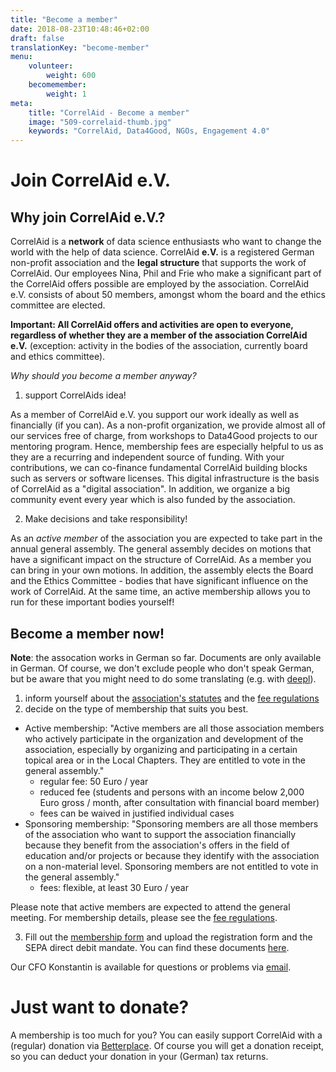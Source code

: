 ```yaml
---
title: "Become a member"
date: 2018-08-23T10:48:46+02:00
draft: false
translationKey: "become-member"
menu: 
    volunteer:
        weight: 600
    becomemember: 
        weight: 1
meta:
    title: "CorrelAid - Become a member"
    image: "509-correlaid-thumb.jpg"
    keywords: "CorrelAid, Data4Good, NGOs, Engagement 4.0"
---
```


# Join CorrelAid e.V.

## Why join CorrelAid e.V.?

CorrelAid is a **network** of data science enthusiasts who want to change the world with the help of data science. CorrelAid **e.V.** is a registered German non-profit association and the **legal structure** that supports the work of CorrelAid. Our employees Nina, Phil and Frie who make a significant part of the CorrelAid offers possible are employed by the association. CorrelAid e.V. consists of about 50 members, amongst whom the board and the ethics committee are elected.


**Important: All CorrelAid offers and activities are open to everyone, regardless of whether they are a member of the association CorrelAid e.V.** (exception: activity in the bodies of the association, currently board and ethics committee).

_Why should you become a member anyway?_ 

1. support CorrelAids idea!

As a member of CorrelAid e.V. you support our work ideally as well as financially (if you can). 
As a non-profit organization, we provide almost all of our services free of charge, from workshops to Data4Good projects to our mentoring program. Hence, membership fees are especially helpful to us as they are a recurring and independent source of funding. 
With your contributions, we can co-finance fundamental CorrelAid building blocks such as servers or software licenses. This digital infrastructure is the basis of CorrelAid as a "digital association". In addition, we organize a big community event every year which is also funded by the association. 

2. Make decisions and take responsibility!

As an _active member_ of the association you are expected to take part in the annual general assembly. The general assembly decides on motions that have a significant impact on the structure of CorrelAid. As a member you can bring in your own motions. In addition, the assembly elects the Board and the Ethics Committee - bodies that have significant influence on the work of CorrelAid. At the same time, an active membership allows you to run for these important bodies yourself!


## Become a member now!

**Note**: the assocation works in German so far. Documents are only available in German. Of course, we don't exclude people who don't speak German, but be aware that you might need to do some translating (e.g. with [deepl](https://deepl.com)). 

1. inform yourself about the [association's statutes](/material/correlaid_ev/2020-12-10_Satzung.pdf) and the [fee regulations](/material/correlaid_ev/2021-12-17_gebuehrenordnung.pdf)
2. decide on the type of membership that suits you best. 
- Active membership: "Active members are all those association members who actively participate in the organization and development of the association, especially by organizing and participating in a certain topical area or in the Local Chapters. They are entitled to vote in the general assembly."
    - regular fee: 50 Euro / year
    - reduced fee (students and persons with an income below 2,000 Euro gross / month, after consultation with financial board member)
    - fees can be waived in justified individual cases
- Sponsoring membership: "Sponsoring members are all those members of the association who want to support the association financially because they benefit from the association's offers in the field of education and/or projects or because they identify with the association on a non-material level. Sponsoring members are not entitled to vote in the general assembly."
    - fees: flexible, at least 30 Euro / year 

Please note that active members are expected to attend the general meeting. For membership details, please see the [fee regulations](/material/correlaid_ev/2021-12-17_gebuehrenordnung.pdf). 

3. Fill out the [membership form](https://ee.correlaid.org/single/xDjRNPPH?returnURL=https://correlaid.org/about/willkommen/) and upload the registration form and the SEPA direct debit mandate. You can find these documents [here](https://correlcloud.org/index.php/s/6fxT6b3xTeSADtJ).

Our CFO Konstantin is available for questions or problems via [email](mailto:finanzen@correlaid.org).

# Just want to donate?

A membership is too much for you? You can easily support CorrelAid with a (regular) donation via  [Betterplace](https://www.betterplace.org/de/projects/58963-correlaid-e-v-foerderung-von-datenwissenschaft-in-der-zivilgesellschaft). Of course you will get a donation receipt, so you can deduct your donation in your (German) tax returns. 
